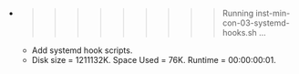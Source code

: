 * >>>>>>>>> Running inst-min-con-03-systemd-hooks.sh ...
  * Add systemd hook scripts.
  * Disk size = 1211132K. Space Used = 76K. Runtime = 00:00:00:01.
